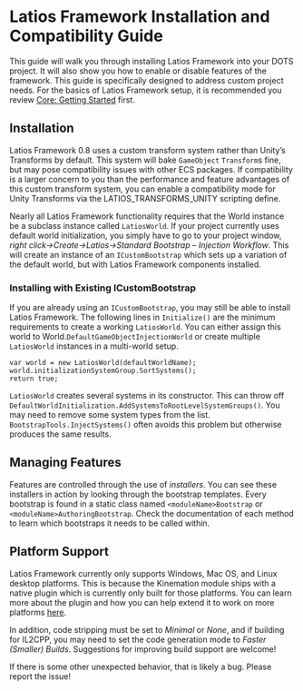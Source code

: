 # Latios Framework Installation and Compatibility Guide

This guide will walk you through installing Latios Framework into your DOTS
project. It will also show you how to enable or disable features of the
framework. This guide is specifically designed to address custom project needs.
For the basics of Latios Framework setup, it is recommended you review [Core:
Getting Started](Core/Getting%20Started.md) first.

## Installation

Latios Framework 0.8 uses a custom transform system rather than Unity’s
Transforms by default. This system will bake `GameObject` `Transform`s fine, but
may pose compatibility issues with other ECS packages. If compatibility is a
larger concern to you than the performance and feature advantages of this custom
transform system, you can enable a compatibility mode for Unity Transforms via
the LATIOS_TRANSFORMS_UNITY scripting define.

Nearly all Latios Framework functionality requires that the World instance be a
subclass instance called `LatiosWorld`. If your project currently uses default
world initialization, you simply have to go to your project window, *right
click-\>Create-\>Latios-\>Standard Bootstrap – Injection Workflow*. This will
create an instance of an `ICustomBootstrap` which sets up a variation of the
default world, but with Latios Framework components installed.

### Installing with Existing ICustomBootstrap

If you are already using an `ICustomBootstrap`, you may still be able to install
Latios Framework. The following lines in `Initialize()` are the minimum
requirements to create a working `LatiosWorld`. You can either assign this world
to World.`DefaultGameObjectInjectionWorld` or create multiple `LatiosWorld`
instances in a multi-world setup.

```charp
var world = new LatiosWorld(defaultWorldName);
world.initializationSystemGroup.SortSystems();
return true;
```

`LatiosWorld` creates several systems in its constructor. This can throw off
`DefaultWorldInitialization.AddSystemsToRootLevelSystemGroups()`. You may need
to remove some system types from the list. `BootstrapTools.InjectSystems()`
often avoids this problem but otherwise produces the same results.

## Managing Features

Features are controlled through the use of *installers*. You can see these
installers in action by looking through the bootstrap templates. Every bootstrap
is found in a static class named `<moduleName>Bootstrap` or
`<moduleName>AuthoringBootstrap`. Check the documentation of each method to
learn which bootstraps it needs to be called within.

## Platform Support

Latios Framework currently only supports Windows, Mac OS, and Linux desktop
platforms. This is because the Kinemation module ships with a native plugin
which is currently only built for those platforms. You can learn more about the
plugin and how you can help extend it to work on more platforms
[here](https://github.com/Dreaming381/AclUnity).

In addition, code stripping must be set to *Minimal* or *None*, and if building
for IL2CPP, you may need to set the code generation mode to *Faster (Smaller)
Builds*. Suggestions for improving build support are welcome!

If there is some other unexpected behavior, that is likely a bug. Please report
the issue!
